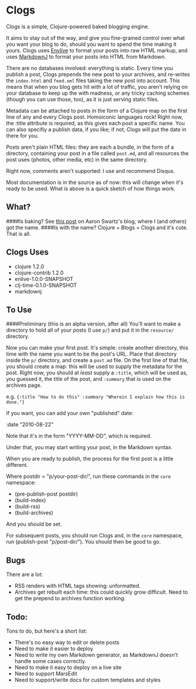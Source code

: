 # Clogs

Clogs is a simple, Clojure-powered baked blogging engine.

It aims to stay out of the way, and give you fine-grained control over what you want your blog to do, should you want to spend the time making it yours. Clogs uses [Envlive](www.github.com/cgrand/enlive) to format your posts into raw HTML markup, and uses [MarkdownJ](http://markdownj.org/) to format your posts into HTML from Markdown. 

There are no databases involved: everything is static. Every time you publish a post, Clogs prepends the new post to your archives, and re-writes the `index.html` and `feed.xml` files taking the new post into account. This means that when you blog gets hit with a lot of traffic, you aren't relying on your database to keep up the with madness, or any tricky caching schemes (though you can use those, too), as it is just serving static files.

 Metadata can be attached to posts in the form of a Clojure map on the first line of any and every Clogs post. Homoiconic languages rock! Right now, the :title attribute is required, as this gives each post a specific name. You can also specifiy a publish data, if you like; if not, Clogs will put the date in there for you.

Posts aren't plain HTML files: they are each a bundle, in the form of a directory, containing your post in a file called `post.md`, and all resources the post uses (photos, other media, etc) in the same directory. 

Right now, comments aren't supported: I use and recommend Disqus. 

Most documentation is in the source as of now: this will change when it's ready to be used. What is above is a quick sketch of how things work.

## What?
####Is baking? 
See [this post](http://www.aaronsw.com/weblog/000404) on Aaron Swartz's blog, where I (and others) got the name.
####Is with the name? 
Clojure + Blogs = Clogs and it's cute. That is all.

## Clogs Uses
* clojure 1.2.0
* clojure-contrib 1.2.0
* enlive-1.0.0-SNAPSHOT
* clj-time-0.1.0-SNAPSHOT
* markdownj

## To Use 
####Preliminary (this is an alpha version, after all)
You'll want to make a directory to hold all of your posts (I use `p/`) and put it in the `resource/` directory. 

Now you can make your first post. It's simple: create another directory, this time with the name you want to be the post's URL. Place that directory inside the `p/` directory, and create a `post.md` file. On the first line of that file, you should create a map: this will be used to supply the metadata for the post. Right now, you should at *least* supply a `:title`, which will be used as, you guessed it, the title of the post, and `:summary` that is used on the archives page. 

e.g. `{:title "How to do this" :summary "Wherein I explain how this is done."}`

If you want, you can add your own "published" date: 

   :date "2010-08-22"

Note that it's in the form "YYYY-MM-DD", which is required.

Under that, you may start writing your post, in the Markdown syntax.

When you are ready to publish, the process for the first post is a little different. 

Where postdir = "p/your-post-dir/", run these commands in the `core` namespace:

* (pre-publish-post postdir)
* (build-index)
* (build-rss)
* (build-archives)

And you should be set. 

For subsequent posts, you should run Clogs and, in the `core` namespace, run (publish-post "p/post-dir/"). You should then be good to go. 

## Bugs 
There are a lot: 

* RSS renders with HTML tags showing: unformatted.
* Archives get rebuilt each time: this could quickly grow difficult. Need to get the prepend to archives function working.


## Todo: 
Tons to do, but here's a short list:

* There's no easy way to edit or delete posts 
* Need to make it easier to deploy
* Need to write my own Markdown generator, as MarkdownJ doesn't handle some cases correctly.
* Need to make it easy to deploy on a live site
* Need to support MarsEdit
* Need to support/write docs for custom templates and styles